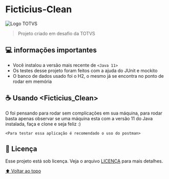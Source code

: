 # Ficticius-Clean

<img src="https://www.totvs.com/wp-content/uploads/2019/09/logo.png" alt="Logo TOTVS">

> Projeto criado em desafio da TOTVS

## 💻 informações importantes

* Você instalou a versão mais recente de `<Java 11>`
* Os testes desse projeto foram feitos com a ajuda do JUnit e mockito
* O banco de dados usado foi o H2, o mesmo já se encontra no ponto de rodar em memória


## ☕ Usando <Ficticius_Clean>

O <Ficticius-Clean> foi pensando para rodar sem complicações em sua máquina, para rodar basta apenas observar se uma máquina 
esta com a versão 11 do Java instalada, faça e clone e seja feliz :) 

```
<Para testar essa aplicação é recomendado o uso do postman>
```


## 📝 Licença

Esse projeto está sob licença. Veja o arquivo [LICENÇA](LICENSE.md) para mais detalhes.

[⬆ Voltar ao topo](#Ficticius-Clean)<br>
